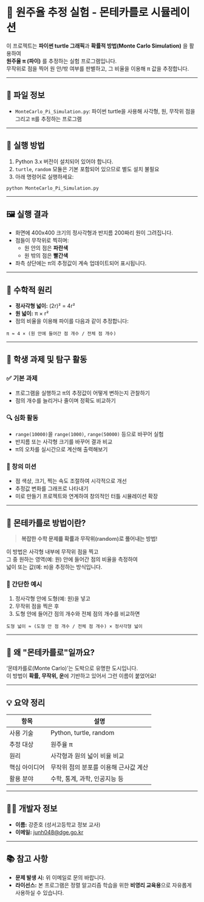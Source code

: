 # 🎯 원주율 추정 실험 - 몬테카를로 시뮬레이션

이 프로젝트는 **파이썬 turtle 그래픽**과 **확률적 방법(Monte Carlo Simulation)** 을 활용하여  
**원주율 π (파이)** 를 추정하는 실험 프로그램입니다.  
무작위로 점을 찍어 원 안/밖 여부를 판별하고, 그 비율을 이용해 π 값을 추정합니다.

---

## 📁 파일 정보

- `MonteCarlo_Pi_Simulation.py`: 파이썬 turtle을 사용해 사각형, 원, 무작위 점을 그리고 π를 추정하는 프로그램

---

## 🧪 실행 방법

1. Python 3.x 버전이 설치되어 있어야 합니다.
2. `turtle`, `random` 모듈은 기본 포함되어 있으므로 별도 설치 불필요
3. 아래 명령어로 실행하세요:

```bash
python MonteCarlo_Pi_Simulation.py
```

---

## 🖼️ 실행 결과

- 화면에 400x400 크기의 정사각형과 반지름 200짜리 원이 그려집니다.
- 점들이 무작위로 찍히며:
  - 원 안의 점은 **파란색**
  - 원 밖의 점은 **빨간색**
- 좌측 상단에는 π의 추정값이 계속 업데이트되어 표시됩니다.

---

## 📐 수학적 원리

- **정사각형 넓이:** (2r)² = 4r²  
- **원 넓이:** π × r²  
- 점의 비율을 이용해 파이를 다음과 같이 추정합니다:

```
π ≈ 4 × (원 안에 들어간 점 개수 / 전체 점 개수)
```

---

## 📝 학생 과제 및 탐구 활동

### ✅ 기본 과제

- 프로그램을 실행하고 π의 추정값이 어떻게 변하는지 관찰하기
- 점의 개수를 늘리거나 줄이며 정확도 비교하기

### 🔍 심화 활동

- `range(10000)`을 `range(1000)`, `range(50000)` 등으로 바꾸어 실험
- 반지름 또는 사각형 크기를 바꾸어 결과 비교
- π의 오차를 실시간으로 계산해 출력해보기

### 🎨 창의 미션

- 점 색상, 크기, 찍는 속도 조절하여 시각적으로 개선
- 추정값 변화를 그래프로 나타내기
- 미로 만들기 프로젝트와 연계하여 창의적인 터틀 시뮬레이션 확장

---

## 🎲 몬테카를로 방법이란?

> **복잡한 수학 문제를 확률과 무작위(random)로 풀어내는 방법!**

이 방법은 사각형 내부에 무작위 점을 찍고  
그 중 원하는 영역(예: 원) 안에 들어간 점의 비율을 측정하여  
넓이 또는 값(예: π)을 추정하는 방식입니다.

### 📌 간단한 예시

1. 정사각형 안에 도형(예: 원)을 넣고
2. 무작위 점을 찍은 후
3. 도형 안에 들어간 점의 개수와 전체 점의 개수를 비교하면

```
도형 넓이 ≈ (도형 안 점 개수 / 전체 점 개수) × 정사각형 넓이
```

---

## 📍 왜 "몬테카를로"일까요?

‘몬테카를로(Monte Carlo)’는 도박으로 유명한 도시입니다.  
이 방법이 **확률, 무작위, 운**에 기반하고 있어서 그런 이름이 붙었어요!

---

## 💡 요약 정리

| 항목 | 설명 |
|------|------|
| 사용 기술 | Python, turtle, random |
| 추정 대상 | 원주율 π |
| 원리 | 사각형과 원의 넓이 비율 비교 |
| 핵심 아이디어 | 무작위 점의 분포를 이용해 근사값 계산 |
| 활용 분야 | 수학, 통계, 과학, 인공지능 등 |

---

## 👨‍🏫 개발자 정보

- **이름:** 강준호 (성서고등학교 정보 교사)
- **이메일:** [junh048@dge.go.kr](mailto:junh048@dge.go.kr)

---

## 📚 참고 사항

- **문제 발생 시:** 위 이메일로 문의 바랍니다.
- **라이선스:** 본 프로그램은 정렬 알고리즘 학습을 위한 **비영리 교육용**으로 자유롭게 사용하실 수 있습니다.
